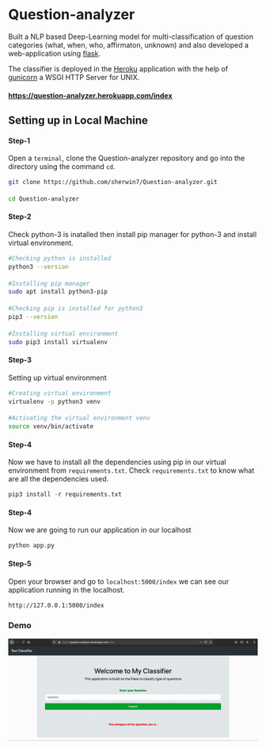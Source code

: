 # Question-analyzer
Built a NLP based Deep-Learning model for multi-classification of question categories (what, when, who, affirmaton, unknown) and also developed a web-application using [flask](https://flask.palletsprojects.com/en/1.1.x/).

The classifier is deployed in the [Heroku](https://www.heroku.com/platform) application with the help of [gunicorn](https://gunicorn.org/) a WSGI HTTP Server for UNIX.

#### https://question-analyzer.herokuapp.com/index


## Setting up in Local Machine

#### Step-1 
Open a `terminal`, clone the Question-analyzer repository and go into the directory using the command `cd`.
```bash
git clone https://github.com/sherwin7/Question-analyzer.git

cd Question-analyzer
```

#### Step-2
Check python-3 is inatalled then install pip manager for python-3 and install virtual environment.
```bash
#Checking python is installed
python3 --version 

#Installing pip manager
sudo apt install python3-pip

#Checking pip is installed for python3
pip3 --version

#Installing virtual environment
sudo pip3 install virtualenv
```

#### Step-3
Setting up virtual environment
```bash
#Creating virtual environment
virtualenv -p python3 venv

#Activating the virtual environment venv
source venv/bin/activate
```

#### Step-4
Now we have to install all the dependencies using pip in our virtual environment from `requirements.txt`.
Check `requirements.txt` to know what are all the dependencies used.
```python
pip3 install -r requirements.txt
```

#### Step-4
Now we are going to run our application in our localhost
```bash
python app.py
```

#### Step-5
Open your browser and go to `localhost:5000/index` we can see our application running in the localhost.
```bash
http://127.0.0.1:5000/index
```
### Demo
![Question-analyzer.gif](Question-analyzer.gif)
